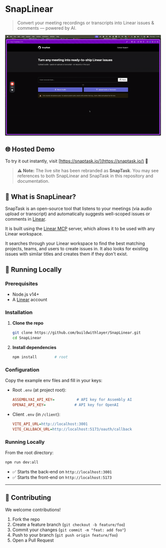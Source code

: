 # SnapLinear

> Convert your meeting recordings or transcripts into Linear issues & comments — powered by AI.

![SnapTask Demo](./assets/demo.gif)


## 🌐 Hosted Demo
To try it out instantly, visit [https://snaptask.io/](https://snaptask.io/)  🚀

> **⚠️ Note:** The live site has been rebranded as **SnapTask**. You may see references to both SnapLinear and SnapTask in this repository and documentation.


## 🎯 What is SnapLinear?

SnapTask is an open-source tool that listens to your meetings (via audio upload or transcript) and automatically suggests well-scoped issues or comments in [Linear](https://linear.app).

It is built using the [Linear MCP](https://linear.app/docs/mcp) server, which allows it to be used with any Linear workspace.

It searches through your Linear workspace to find the best matching projects, teams, and users to create issues in.  It also looks for existing issues with similar titles and creates them if they don't exist.

## 🚀 Running Locally

### Prerequisites

- Node.js v14+
- A [Linear](https://linear.app) account

### Installation

1. **Clone the repo**

   ```bash
   git clone https://github.com/buildwithlayer/SnapLinear.git
   cd SnapLinear
   ```

2. **Install dependencies**
   ```bash
   npm install        # root
   ```

### Configuration

Copy the example env files and fill in your keys:

- Root `.env` (at project root):

  ```ini
  ASSEMBLYAI_API_KEY=          # API key for Assembly AI
  OPENAI_API_KEY=             # API key for OpenAI
  ```

- Client `.env` (in `/client`):
  ```ini
  VITE_API_URL=http://localhost:3001
  VITE_CALLBACK_URL=http://localhost:5173/oauth/callback
  ```

### Running Locally

From the root directory:

```bash
npm run dev:all
```

- ✅ Starts the back-end on `http://localhost:3001`
- ✅ Starts the front-end on `http://localhost:5173`

---

## 🤝 Contributing

We welcome contributions!

1. Fork the repo
2. Create a feature branch (`git checkout -b feature/foo`)
3. Commit your changes (`git commit -m "feat: add foo"`)
4. Push to your branch (`git push origin feature/foo`)
5. Open a Pull Request
